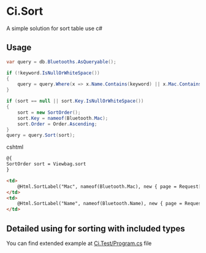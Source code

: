 # Ci.Sort
A simple solution for sort table use c#

## Usage
```csharp
var query = db.Bluetooths.AsQueryable();

if (!keyword.IsNullOrWhiteSpace())
{
    query = query.Where(x => x.Name.Contains(keyword) || x.Mac.Contains(keyword));
}

if (sort == null || sort.Key.IsNullOrWhiteSpace())
{
    sort = new SortOrder();
    sort.Key = nameof(Bluetooth.Mac);
    sort.Order = Order.Ascending;
}
query = query.Sort(sort);
```

cshtml
```html
@{
SortOrder sort = Viewbag.sort
}

<td>
    @Html.SortLabel("Mac", nameof(Bluetooth.Mac), new { page = Request["page"], keyword = Request["keyword"] }, sort)
</td>
<td>
    @Html.SortLabel("Name", nameof(Bluetooth.Name), new { page = Request["page"], keyword = Request["keyword"] }, sort)
</td>
```
## Detailed using for sorting with included types 
You can find extended example at [Ci.Test/Program.cs](https://github.com/lettucebo/Ci.Sort/blob/master/Ci.Test/Program.cs) file
